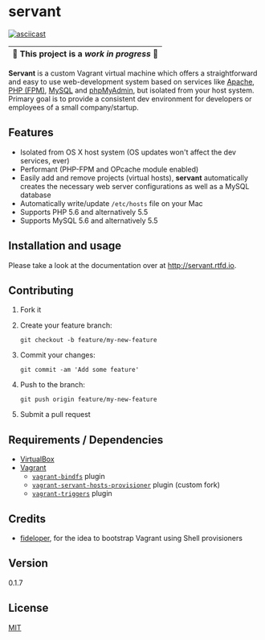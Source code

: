 # servant

[![asciicast](https://asciinema.org/a/86263.png)](https://asciinema.org/a/86263)

| :construction: This project is a *work in progress* :construction: |
|---|

**Servant** is a custom Vagrant virtual machine which offers a straightforward and easy to use web-development system based on services like [Apache](https://httpd.apache.org/), [PHP (FPM)](http://php-fpm.org/), [MySQL](https://www.mysql.com/) and [phpMyAdmin](https://www.phpmyadmin.net/), but isolated from your host system. Primary goal is to provide a consistent dev environment for developers or employees of a small company/startup. 

## Features

- Isolated from OS X host system (OS updates won't affect the dev services, ever)
- Performant (PHP-FPM and OPcache module enabled)
- Easily add and remove projects (virtual hosts), **servant** automatically creates the necessary web server configurations as well as a MySQL database
- Automatically write/update `/etc/hosts` file on your Mac
- Supports PHP 5.6 and alternatively 5.5 
- Supports MySQL 5.6 and alternatively 5.5 

## Installation and usage

Please take a look at the documentation over at http://servant.rtfd.io.

## Contributing

1. Fork it
2. Create your feature branch:

    ```shell
    git checkout -b feature/my-new-feature
    ```

3. Commit your changes:

    ```shell
    git commit -am 'Add some feature'
    ```

4. Push to the branch:

    ```shell
    git push origin feature/my-new-feature
    ```

5. Submit a pull request

## Requirements / Dependencies

* [VirtualBox](https://www.virtualbox.org/)
* [Vagrant](https://www.vagrantup.com/)
    - [`vagrant-bindfs`](https://github.com/gael-ian/vagrant-bindfs) plugin
    - [`vagrant-servant-hosts-provisioner`](https://github.com/frdmn/vagrant-servant-hosts-provisioner) plugin (custom fork)
    - [`vagrant-triggers`](https://github.com/emyl/vagrant-triggers) plugin

## Credits

- [fideloper](https://github.com/fideloper), for the idea to bootstrap Vagrant using Shell provisioners

## Version

0.1.7

## License

[MIT](LICENSE)
